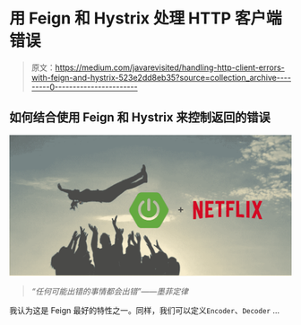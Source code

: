 # 用 Feign 和 Hystrix 处理 HTTP 客户端错误

> 原文：<https://medium.com/javarevisited/handling-http-client-errors-with-feign-and-hystrix-523e2dd8eb35?source=collection_archive---------0----------------------->

## 如何结合使用 Feign 和 Hystrix 来控制返回的错误

![](img/6c23005322e32e4b228311b49793fe99.png)

> *“任何可能出错的事情都会出错”——墨菲定律*

我认为这是 Feign 最好的特性之一。同样，我们可以定义`Encoder`、`Decoder` …